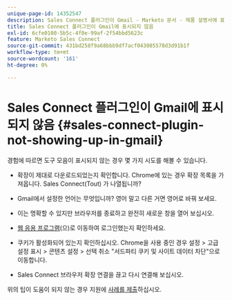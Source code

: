 ```yaml
---
unique-page-id: 14352547
description: Sales Connect 플러그인이 Gmail - Marketo 문서 - 제품 설명서에 표시되지 않음
title: Sales Connect 플러그인이 Gmail에 표시되지 않음
exl-id: 6cfe0100-5b5c-4f0e-99af-2f54bbd5623c
feature: Marketo Sales Connect
source-git-commit: 431bd258f9a68bbb9df7acf043085578d3d91b1f
workflow-type: tm+mt
source-wordcount: '161'
ht-degree: 0%

---
```


# Sales Connect 플러그인이 Gmail에 표시되지 않음 {#sales-connect-plugin-not-showing-up-in-gmail}

경험에 따르면 도구 모음이 표시되지 않는 경우 몇 가지 시도를 해볼 수 있습니다.

- 확장이 제대로 다운로드되었는지 확인합니다. Chrome에 있는 경우 확장 목록을 가져옵니다. Sales Connect(Tout) 가 나열됩니까?

- Gmail에서 설정한 언어는 무엇입니까? 영어 말고 다른 거면 영어로 바꿔 보세요.

- 이는 명확할 수 있지만 브라우저를 종료하고 완전히 새로운 창을 열어 보십시오.

- [웹 응용 프로그램](https://toutapp.com/login)(으)로 이동하여 로그인했는지 확인하세요.

- 쿠키가 활성화되어 있는지 확인하십시오. Chrome을 사용 중인 경우 설정 > 고급 설정 표시 > 콘텐츠 설정 > 선택 취소 &quot;서드파티 쿠키 및 사이트 데이터 차단&quot;으로 이동합니다.

- Sales Connect 브라우저 확장 연결을 끊고 다시 연결해 보십시오.

위의 팁이 도움이 되지 않는 경우 지원에 [사례를 제출](https://nation.marketo.com/community/support_solutions)하십시오.
